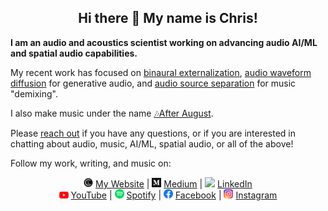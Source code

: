 <h2 align="center">Hi there 👋 My name is Chris!</h2>

<!-- <div style="display: flex; justify-content: center;">
  <a href="https://www.chrislandschoot.com/binaural-externalization">
    <img src="videos/binaural_rotation.gif" style="width: 50%; height: auto;">
  </a>
</div> -->

**I am an audio and acoustics scientist working on advancing audio AI/ML and spatial audio capabilities.**

My recent work has focused on [binaural externalization](https://www.chrislandschoot.com/binaural-externalization), [audio waveform diffusion](https://github.com/crlandsc/tiny-audio-diffusion) for generative audio, and [audio source separation](https://github.com/crlandsc/Music-Demixing-with-Band-Split-RNN) for music "demixing".

I also make music under the name [🎶After August](https://www.after-august.com/).

Please [reach out](mailto:crlandschoot@gmail.com) if you have any questions, or if you are interested in chatting about audio, music, AI/ML, spatial audio, or all of the above!

Follow my work, writing, and music on:

<p align="center">
  <a href="https://www.chrislandschoot.com/"><img src="images/cl.png" width="15px"></a> <a href="https://www.chrislandschoot.com/">My Website</a> |
  <a href="https://medium.com/@crlandschoot"><img src="images/medium.png" width="15px"></a> <a href="https://medium.com/@crlandschoot">Medium</a> |
  <a href="https://www.linkedin.com/in/christopher-landschoot/"><img src="images/linkedin.ico" width="15px"></a> <a href="https://www.linkedin.com/in/christopher-landschoot/">LinkedIn</a>
  <br>
  <a href="https://www.youtube.com/@AfterAugust"><img src="images/youtube.png" width="15px"></a> <a href="https://www.youtube.com/@AfterAugust">YouTube</a> |
  <a href="https://open.spotify.com/artist/2i6noWJnJQPXPsudoiJuMS?si=Yqq87adqSqOqxelI1UcxJA"><img src="images/spotify.png" width="15px"></a> <a href="https://open.spotify.com/artist/2i6noWJnJQPXPsudoiJuMS?si=Yqq87adqSqOqxelI1UcxJA">Spotify</a> |
  <a href="https://www.facebook.com/TheAfterAugust/"><img src="images/facebook.webp" width="15px"></a> <a href="https://www.facebook.com/TheAfterAugust/">Facebook</a> |
  <a href="https://www.instagram.com/the_after_august/"><img src="images/instagram.png" width="15px"></a> <a href="https://www.instagram.com/the_after_august/">Instagram</a>
</p>
